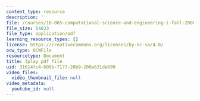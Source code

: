 ```yaml
---
content_type: resource
description: ''
file: /courses/18-085-computational-science-and-engineering-i-fall-2008/31614fc4609b717720b9200a631de699_2OmTX1AeVAg.pdf
file_size: 54623
file_type: application/pdf
learning_resource_types: []
license: https://creativecommons.org/licenses/by-nc-sa/4.0/
ocw_type: OCWFile
resourcetype: Document
title: 3play pdf file
uid: 31614fc4-609b-7177-20b9-200a631de699
video_files:
  video_thumbnail_file: null
video_metadata:
  youtube_id: null
---
```

